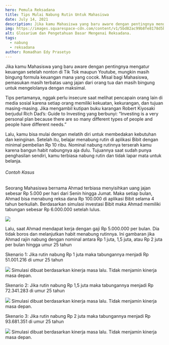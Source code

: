 ```yaml
---
hero: Pemula Reksadana
title: Tips Mulai Nabung Rutin Untuk Mahasiswa
date: July 14, 2021
description: Jika kamu Mahasiswa yang baru aware dengan pentingnya mengatur keuangan setelah nonton di Tik Tok maupun Youtube, mungkin masih bingung formula keuangan mana yang cocok.
img: https://images.squarespace-cdn.com/content/v1/5bd82ac99b8fe8178d5bc6e9/1626080911222-LZCQCHTY1SA8I1WYQXND/unsplash-image-1zO4O3Z0UJA.jpg?format=2500w
alt: Glosarium dan Pengetahuan Dasar Mengenai Reksadana.
tags: 
  - nabung
  - reksadana
author: Romadhan Edy Prasetyo
---
```


<div class="text-justify grid gap-4">
  <p>Jika kamu Mahasiswa yang baru aware dengan pentingnya mengatur keuangan setelah nonton di Tik Tok maupun Youtube, mungkin masih bingung formula keuangan mana yang cocok. Misal bagi Mahasiswa, pemasukan masih terbatas uang jajan dari orang tua dan masih bingung untuk mengelolanya dengan maksimal.</p>
  <p>Tips pertamanya, nggak perlu insecure saat melihat pencapain orang lain di media sosial karena setiap orang memiliki kekuatan, kekurangan, dan tujuan masing-masing. Jika mengambil kutipan buku karangan Robert Kiyosaki berjudul Rich Dad’s: Guide to Investing yang berbunyi: “Investing is a very personal plan because there are so many different types of people and people have different needs.”</p>
  <p>Lalu, kamu bisa mulai dengan melatih diri untuk membedakan kebutuhan dan keinginan. Setelah itu, belajar menabung rutin di aplikasi Bibit dengan minimal pembelian Rp 10 ribu. Nominal nabung rutinnya terserah kamu karena bangun habit nabungnya aja dulu. Tujuannya saat sudah punya penghasilan sendiri, kamu terbiasa nabung rutin dan tidak lapar mata untuk belanja.</p>
</div>
<div class="py-8 text-justify grid gap-4">
  <h6 class="ft-h text-primary font-bold">Contoh Kasus</h6>
  <p>Seorang Mahasiswa bernama Ahmad terbiasa menyisihkan uang jajan sebesar Rp 5.000 per hari dari Senin hingga Jumat. Maka setiap bulan, Ahmad bisa menabung reksa dana Rp 100.000 di aplikasi Bibit selama 4 tahun berkuliah. Berdasarkan simulasi investasi Bibit maka Ahmad memiliki tabungan sebesar Rp 6.000.000 setelah lulus.</p>
  <img src="https://images.squarespace-cdn.com/content/v1/5bd82ac99b8fe8178d5bc6e9/1626083997681-ZRQ2JM00S41Z68NJC2IR/Screenshot_2021_04_16_08_59_30.jpg?format=1000w" class="mt-4 w-96 border-2 border-dashed border-secondary-hover p-3">
  <p>Lalu, saat Ahmad  mendapat kerja dengan gaji Rp 5.000.000 per bulan. Dia tidak boros dan melanjutkan habit menabung rutinnya. Ini gambaran jika Ahmad rajin nabung dengan nominal antara Rp 1 juta, 1,5 juta, atau Rp 2 juta per bulan hingga umur 25 tahun</p>
  <p class="font-bold ft-h">Skenario 1: Jika rutin nabung Rp 1 juta maka tabungannya menjadi Rp 51.001.216 di umur 25 tahun</p>
  <img src="https://images.squarespace-cdn.com/content/v1/5bd82ac99b8fe8178d5bc6e9/1626081135889-XAJXEIB706BF9MPW54BG/Screenshot_2021_04_16_09_00_41.jpg?format=1000w" class="mt-4 w-96 border-2 border-dashed border-secondary-hover p-3">
  <span class="text-xs italic">Simulasi dibuat berdasarkan kinerja masa lalu. Tidak menjamin kinerja masa depan.</span>
</div>

<div class="py-8 text-justify grid gap-4">
  <p class="font-bold ft-h">Skenario 2: Jika rutin nabung Rp 1,5 juta maka tabungannya menjadi Rp 72.341.283 di umur 25 tahun</p>
  <img src="https://images.squarespace-cdn.com/content/v1/5bd82ac99b8fe8178d5bc6e9/1626081289380-A2CWQCF1BH936FWF9DPS/Screenshot_2021_04_16_09_01_08.jpg?format=1000w" class="mt-4 w-96 border-2 border-dashed border-secondary-hover p-3">
  <span class="text-xs italic">Simulasi dibuat berdasarkan kinerja masa lalu. Tidak menjamin kinerja masa depan.</span>
</div>

<div class="py-8 text-justify grid gap-4">
  <p class="font-bold ft-h">Skenario 3: Jika rutin nabung Rp 2 juta maka tabungannya menjadi Rp 93.681.351 di umur 25 tahun</p>
  <img src="https://images.squarespace-cdn.com/content/v1/5bd82ac99b8fe8178d5bc6e9/1626081355343-7999QQ2T77HH88UP1L25/Screenshot_2021_04_16_09_01_23.jpg?format=1000w" class="mt-4 w-96 border-2 border-dashed border-secondary-hover p-3">
  <span class="text-xs italic">Simulasi dibuat berdasarkan kinerja masa lalu. Tidak menjamin kinerja masa depan.</span>
</div>